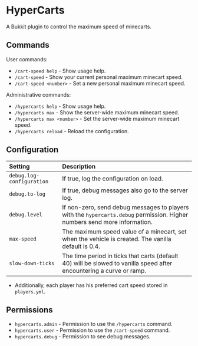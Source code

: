HyperCarts
==========
A Bukkit plugin to control the maximum speed of minecarts.


Commands
--------
User commands:

 * `/cart-speed help` - Show usage help.
 * `/cart-speed` - Show your current personal maximum minecart speed.
 * `/cart-speed <number>` - Set a new personal maximum minecart speed.

Administrative commands:

 * `/hypercarts help` - Show usage help.
 * `/hypercarts max` - Show the server-wide maximum minecart speed.
 * `/hypercarts max <number>` - Set the server-wide maximum minecart speed.
 * `/hypercarts reload` - Reload the configuration.


Configuration
-------------
| Setting           | Description |
| :---              | :--- |
| `debug.log-configuration` | If true, log the configuration on load. |
| `debug.to-log`    | If true, debug messages also go to the server log. |
| `debug.level`     | If non-zero, send debug messages to players with the `hypercarts.debug` permission. Higher numbers send more information. |
| `max-speed`       | The maximum speed value of a minecart, set when the vehicle is created. The vanilla default is 0.4. |
| `slow-down-ticks` | The time period in ticks that carts (default 40) will be slowed to vanilla speed after encountering a curve or ramp. |

 * Additionally, each player has his preferred cart speed stored in `players.yml`.

Permissions
-----------

 * `hypercarts.admin` - Permission to use the `/hypercarts` command.
 * `hypercarts.user` - Permission to use the `/cart-speed` command.
 * `hypercarts.debug` - Permission to see debug messages.
